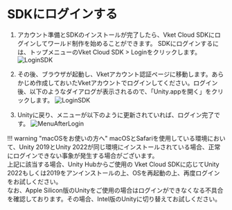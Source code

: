 # SDKにログインする

1. アカウント準備とSDKのインストールが完了したら、Vket Cloud SDKにログインしてワールド制作を始めることができます。
    SDKにログインするには、トップメニューのVket Cloud SDK > Loginをクリックします。
    ![LoginSDK](img/LoginSDK.jpg)

2. その後、ブラウザが起動し、Vketアカウント認証ページに移動します。あらかじめ作成しておいたVketアカウントでログインしてください。ログイン後、以下のようなダイアログが表示されるので、「Unity.appを開く」をクリックします。
    ![LoginSDK](img/LoginToken.ja.jpg)

3. Unityに戻り、メニューが以下のように更新されていれば、ログイン完了です。
    ![MenuAfterLogin](img/MenuAfterLogin.jpg)

!!! warning "macOSをお使いの方へ"
    macOSとSafariを使用している環境において、Unity 2019とUnity 2022が同じ環境にインストールされている場合、正常にログインできない事象が発生する場合がございます。<br>
    上記に該当する場合、Unity Hubからご使用の Vket Cloud SDKに応じてUnity 2022もしくは2019をアンインストールの上、OSを再起動の上、再度ログインをお試しください。<br>
    なお、Apple Silicon版のUnityをご使用の場合はログインができなくなる不具合を確認しております。その場合、Intel版のUnityに切り替えてお試しください。
